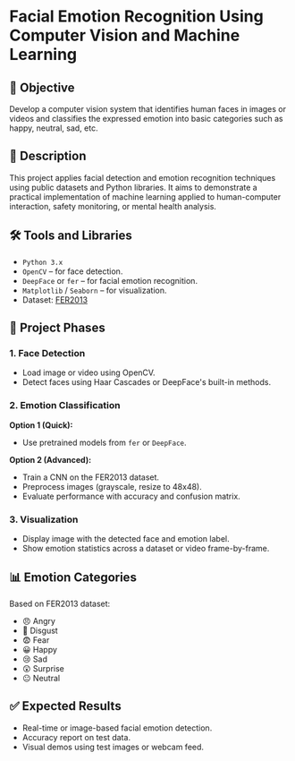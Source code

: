 # Facial Emotion Recognition Using Computer Vision and Machine Learning

## 🎯 Objective
Develop a computer vision system that identifies human faces in images or videos and classifies the expressed emotion into basic categories such as happy, neutral, sad, etc.

## 🧠 Description
This project applies facial detection and emotion recognition techniques using public datasets and Python libraries. It aims to demonstrate a practical implementation of machine learning applied to human-computer interaction, safety monitoring, or mental health analysis.

## 🛠️ Tools and Libraries
- `Python 3.x`
- `OpenCV` – for face detection.
- `DeepFace` or `fer` – for facial emotion recognition.
- `Matplotlib` / `Seaborn` – for visualization.
- Dataset: [FER2013](https://www.kaggle.com/datasets/msambare/fer2013)

## 🧪 Project Phases

### 1. Face Detection
- Load image or video using OpenCV.
- Detect faces using Haar Cascades or DeepFace's built-in methods.

### 2. Emotion Classification
**Option 1 (Quick):**
- Use pretrained models from `fer` or `DeepFace`.

**Option 2 (Advanced):**
- Train a CNN on the FER2013 dataset.
- Preprocess images (grayscale, resize to 48x48).
- Evaluate performance with accuracy and confusion matrix.

### 3. Visualization
- Display image with the detected face and emotion label.
- Show emotion statistics across a dataset or video frame-by-frame.

## 📊 Emotion Categories
Based on FER2013 dataset:
- 😠 Angry  
- 🤢 Disgust  
- 😨 Fear  
- 😀 Happy  
- 😢 Sad  
- 😲 Surprise  
- 😐 Neutral

## ✅ Expected Results
- Real-time or image-based facial emotion detection.
- Accuracy report on test data.
- Visual demos using test images or webcam feed. 
